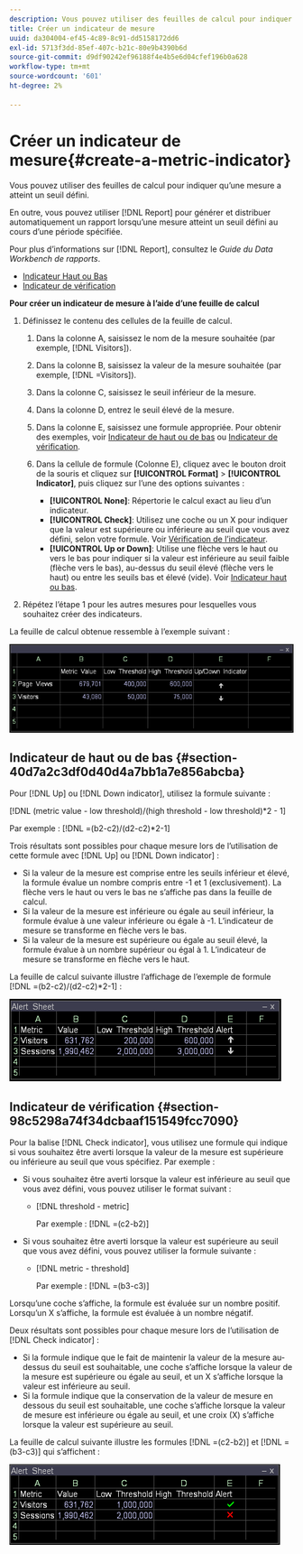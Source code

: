 ```yaml
---
description: Vous pouvez utiliser des feuilles de calcul pour indiquer qu’une mesure a atteint un seuil défini.
title: Créer un indicateur de mesure
uuid: da304004-ef45-4c89-8c91-dd5158172dd6
exl-id: 5713f3dd-85ef-407c-b21c-80e9b4390b6d
source-git-commit: d9df90242ef96188f4e4b5e6d04cfef196b0a628
workflow-type: tm+mt
source-wordcount: '601'
ht-degree: 2%

---
```


# Créer un indicateur de mesure{#create-a-metric-indicator}

Vous pouvez utiliser des feuilles de calcul pour indiquer qu’une mesure a atteint un seuil défini.

En outre, vous pouvez utiliser [!DNL Report] pour générer et distribuer automatiquement un rapport lorsqu’une mesure atteint un seuil défini au cours d’une période spécifiée.

Pour plus d’informations sur [!DNL Report], consultez le *Guide du Data Workbench de rapports*.

* [Indicateur Haut ou Bas](../../../../home/c-get-started/c-analysis-vis/c-wksts/c-metric-ind.md#section-40d7a2c3df0d40d4a7bb1a7e856abcba)
* [Indicateur de vérification](../../../../home/c-get-started/c-analysis-vis/c-wksts/c-metric-ind.md#section-98c5298a74f34dcbaaf151549fcc7090)

**Pour créer un indicateur de mesure à l’aide d’une feuille de calcul**

1. Définissez le contenu des cellules de la feuille de calcul.

   1. Dans la colonne A, saisissez le nom de la mesure souhaitée (par exemple, [!DNL Visitors]).
   1. Dans la colonne B, saisissez la valeur de la mesure souhaitée (par exemple, [!DNL =Visitors]).
   1. Dans la colonne C, saisissez le seuil inférieur de la mesure.
   1. Dans la colonne D, entrez le seuil élevé de la mesure.
   1. Dans la colonne E, saisissez une formule appropriée. Pour obtenir des exemples, voir [Indicateur de haut ou de bas](../../../../home/c-get-started/c-analysis-vis/c-wksts/c-metric-ind.md#section-40d7a2c3df0d40d4a7bb1a7e856abcba) ou [Indicateur de vérification](../../../../home/c-get-started/c-analysis-vis/c-wksts/c-metric-ind.md#section-98c5298a74f34dcbaaf151549fcc7090).
   1. Dans la cellule de formule (Colonne E), cliquez avec le bouton droit de la souris et cliquez sur **[!UICONTROL Format]** > **[!UICONTROL Indicator]**, puis cliquez sur l’une des options suivantes :

      * **[!UICONTROL None]**: Répertorie le calcul exact au lieu d’un indicateur.
      * **[!UICONTROL Check]**: Utilisez une coche ou un X pour indiquer que la valeur est supérieure ou inférieure au seuil que vous avez défini, selon votre formule. Voir [Vérification de l’indicateur](../../../../home/c-get-started/c-analysis-vis/c-wksts/c-metric-ind.md#section-98c5298a74f34dcbaaf151549fcc7090).
      * **[!UICONTROL Up or Down]**: Utilise une flèche vers le haut ou vers le bas pour indiquer si la valeur est inférieure au seuil faible (flèche vers le bas), au-dessus du seuil élevé (flèche vers le haut) ou entre les seuils bas et élevé (vide). Voir [Indicateur haut ou bas](../../../../home/c-get-started/c-analysis-vis/c-wksts/c-metric-ind.md#section-40d7a2c3df0d40d4a7bb1a7e856abcba).

1. Répétez l’étape 1 pour les autres mesures pour lesquelles vous souhaitez créer des indicateurs.

La feuille de calcul obtenue ressemble à l’exemple suivant :

![](assets/vis_Worksheet_Alerts.png)

## Indicateur de haut ou de bas {#section-40d7a2c3df0d40d4a7bb1a7e856abcba}

Pour [!DNL Up] ou [!DNL Down indicator], utilisez la formule suivante :

[!DNL (metric value - low threshold)/(high threshold - low threshold)*2 - 1]

Par exemple : [!DNL =(b2-c2)/(d2-c2)*2-1]

Trois résultats sont possibles pour chaque mesure lors de l’utilisation de cette formule avec [!DNL Up] ou [!DNL Down indicator] :

* Si la valeur de la mesure est comprise entre les seuils inférieur et élevé, la formule évalue un nombre compris entre -1 et 1 (exclusivement). La flèche vers le haut ou vers le bas ne s’affiche pas dans la feuille de calcul.
* Si la valeur de la mesure est inférieure ou égale au seuil inférieur, la formule évalue à une valeur inférieure ou égale à -1. L’indicateur de mesure se transforme en flèche vers le bas.
* Si la valeur de la mesure est supérieure ou égale au seuil élevé, la formule évalue à un nombre supérieur ou égal à 1. L’indicateur de mesure se transforme en flèche vers le haut.

La feuille de calcul suivante illustre l’affichage de l’exemple de formule [!DNL =(b2-c2)/(d2-c2)*2-1] :

![](assets/vis_Worksheet_Alerts_UpDown.png)

## Indicateur de vérification {#section-98c5298a74f34dcbaaf151549fcc7090}

Pour la balise [!DNL Check indicator], vous utilisez une formule qui indique si vous souhaitez être averti lorsque la valeur de la mesure est supérieure ou inférieure au seuil que vous spécifiez. Par exemple :

* Si vous souhaitez être averti lorsque la valeur est inférieure au seuil que vous avez défini, vous pouvez utiliser le format suivant :

   * [!DNL threshold - metric]

      Par exemple : [!DNL =(c2-b2)]

* Si vous souhaitez être averti lorsque la valeur est supérieure au seuil que vous avez défini, vous pouvez utiliser la formule suivante :

   * [!DNL metric - threshold]

      Par exemple : [!DNL =(b3-c3)]

Lorsqu’une coche s’affiche, la formule est évaluée sur un nombre positif. Lorsqu’un X s’affiche, la formule est évaluée à un nombre négatif.

Deux résultats sont possibles pour chaque mesure lors de l’utilisation de [!DNL Check indicator] :

* Si la formule indique que le fait de maintenir la valeur de la mesure au-dessus du seuil est souhaitable, une coche s’affiche lorsque la valeur de la mesure est supérieure ou égale au seuil, et un X s’affiche lorsque la valeur est inférieure au seuil.
* Si la formule indique que la conservation de la valeur de mesure en dessous du seuil est souhaitable, une coche s’affiche lorsque la valeur de mesure est inférieure ou égale au seuil, et une croix (X) s’affiche lorsque la valeur est supérieure au seuil.

La feuille de calcul suivante illustre les formules [!DNL =(c2-b2)] et [!DNL =(b3-c3)] qui s’affichent :

![](assets/vis_Worksheet_Alerts_Check.png)
